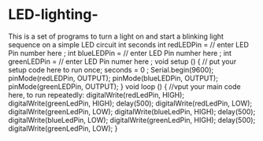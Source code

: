 # LED-lighting-
This is a set of programs to turn a light on and start a blinking light sequence on a simple LED circuit
int seconds
 int redLEDPin = // enter LED Pin number here ;
 int blueLEDPin = // enter LED Pin numher here ;
 int greenLEDPin = // enter LED Pin numer here ;
 void setup () {
  // put your setup code here to run once;
 seconds = 0 ;
 Serial.begin(9600);
 pinMode(redLEDPin, OUTPUT);
 pinMode(blueLEDPin, OUTPUT);
 pinMode(greenLEDPin, OUTPUT);
 }
 void loop () {
  //vput your main code here, to run repeatedly:
 digitalWrite(redLedPin, HIGH);
 digitalWrite(greenLedPin, HIGH);
 delay(500);
 digitalWrite(redLedPin, LOW);
 digitalWrite(greenLedPin, LOW);
 digitalWrite(blueLedPin, HIGH);
 delay(500);
 digitalWrite(blueLedPin, LOW);
 digitalWrite(greenLedPin, HIGH);
 delay(500);
 digitalWrite(greenLedPin, LOW);
 }
